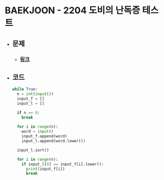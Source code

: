 # BAEKJOON - 2204 도비의 난독증 테스트

- ## 문제
  - ### [링크](https://www.acmicpc.net/problem/2204)

- ## 코드
  ```python 
  while True:
    n = int(input())
    input_f = []
    input_l = []

    if n == 0:
      break
    
    for i in range(n):
      word = input()
      input_f.append(word)
      input_l.append(word.lower())

    input_l.sort()

    for i in range(n):
      if input_l[0] == input_f[i].lower():
        print(input_f[i])
        break
  ```